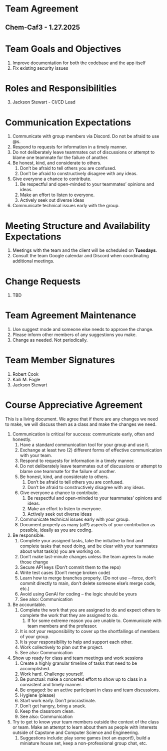 # Team Agreement

## Chem-Caf3 \- 1.27.2025

# Team Goals and Objectives

1. Improve documentation for both the codebase and the app itself  
2. Fix existing security issues

# Roles and Responsibilities
  
3. Jackson Stewart \- CI/CD Lead

# Communication Expectations

1. Communicate with group members via Discord. Do not be afraid to use @s.  
2. Respond to requests for information in a timely manner.  
3. Do not deliberately leave teammates out of discussions or attempt to blame one teammate for the failure of another.  
4. Be honest, kind, and considerate to others.  
   1. Don’t be afraid to tell others you are confused.  
   2. Don’t be afraid to constructively disagree with any ideas.  
5. Give everyone a chance to contribute.  
   1. Be respectful and open-minded to your teammates’ opinions and ideas.  
   2. Make an effort to listen to everyone.  
   3. Actively seek out diverse ideas  
6. Communicate technical issues early with the group.

# Meeting Structure and Availability Expectations

1. Meetings with the team and the client will be scheduled on **Tuesdays**.  
2. Consult the team Google calendar and Discord when coordinating additional meetings.

# Change Requests

1. TBD

# Team Agreement Maintenance

1. Use suggest mode and someone else needs to approve the change.  
2. Please inform other members of any suggestions you make.  
3. Change as needed. Not periodically.

# Team Member Signatures

1. Robert Cook  
2. Kaili M. Fogle  
3. Jackson Stewart

# 

# Course Appreciative Agreement

This is a living document. We agree that if there are any changes we need to make, we will discuss them as a class and make the changes we need.

1. Communication is critical for success: communicate early, often and honestly.  
   1. Have a standard communication tool for your group and use it.  
   2. Exchange at least two (2) different forms of effective communication with your team.  
   3. Respond to requests for information in a timely manner.  
   4. Do not deliberately leave teammates out of discussions or attempt to blame one teammate for the failure of another.  
   5. Be honest, kind, and considerate to others.  
      1. Don’t be afraid to tell others you are confused.  
      2. Don’t be afraid to constructively disagree with any ideas.  
   6. Give everyone a chance to contribute.  
      1. Be respectful and open-minded to your teammates’ opinions and ideas.  
      2. Make an effort to listen to everyone.  
      3. Actively seek out diverse ideas  
   7. Communicate technical issues early with your group.  
   8. Document properly as many (all?) aspects of your contribution as possible, ideally as you are coding.  
2. Be responsible.  
   1. Complete your assigned tasks, take the initiative to find and complete tasks that need doing, and be clear with your teammates about what task(s) you are working on.   
   2. Don’t make last-minute changes unless the team agrees to make those change  
   3. Secure API keys (Don’t commit them to the repo)  
   4. Write test cases (Don’t merge broken code)  
   5. Learn how to merge branches properly. (Do not use \--force, don’t commit directly to main, don’t delete someone else’s merge code, etc.)  
   6. Avoid using GenAI for coding – the logic should be yours  
   7. See also: Communication  
3. Be accountable.  
   1. Complete the work that you are assigned to do and expect others to complete the work that they are assigned to do.  
      1. If for some extreme reason you are unable to. Communicate with team members and the professor.  
   2. It is not your responsibility to cover up the shortfallings of members of your group.  
   3. It is your responsibility to help and support each other.  
   4. Work collectively to plan out the project.  
   5. See also: Communication  
4. Show up ready for class and team meetings and work sessions  
   1. Create a highly granular timeline of tasks that need to be accomplished.  
   2. Work hard. Challenge yourself.  
   3. Be punctual: make a concerted effort to show up to class in a consistent and timely manner.  
   4. Be engaged: be an active participant in class and team discussions.  
   5. Hygiene (please)  
   6. Start work early. Don’t procrastinate.  
   7. Don’t get hangry, bring a snack.  
   8. Keep the classroom clean.  
   9. See also: Communication  
5. Try to get to know your team members outside the context of the class or team.  Make an attempt to learn about them as people with interests outside of Capstone and Computer Science and Engineering.  
   1. Suggestions include: play some games (not an esport\!), build a miniature house set, keep a non-professional group chat, etc.

